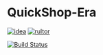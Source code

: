 # QuickShop-Era

[![idea](https://www.elegantobjects.org/intellij-idea.svg)](https://www.jetbrains.com/idea/)
[![rultor](https://www.rultor.com/b/yegor256/rultor)](https://www.rultor.com/p/portlek/configs)

[![Build Status](https://travis-ci.com/bukkitcommons/QuickShop-Era.svg?branch=master)](https://travis-ci.com//QuickShop-Reremake)